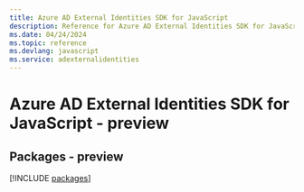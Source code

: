 ```yaml
---
title: Azure AD External Identities SDK for JavaScript
description: Reference for Azure AD External Identities SDK for JavaScript
ms.date: 04/24/2024
ms.topic: reference
ms.devlang: javascript
ms.service: adexternalidentities
---
```

# Azure AD External Identities SDK for JavaScript - preview
## Packages - preview
[!INCLUDE [packages](ad-external-identities-index.md)]